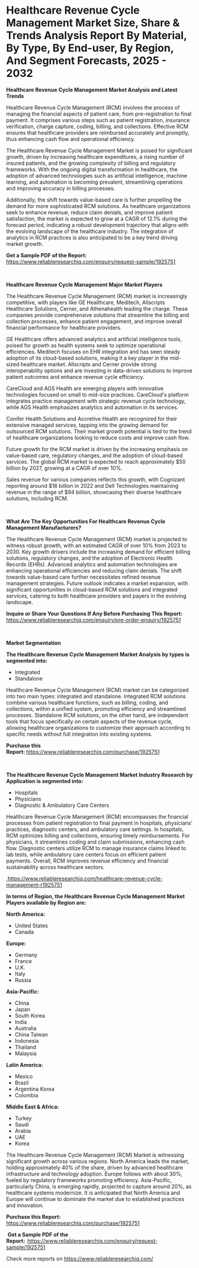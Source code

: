 <p><h1>Healthcare Revenue Cycle Management Market Size, Share & Trends Analysis Report By Material, By Type, By End-user, By Region, And Segment Forecasts, 2025 - 2032</h1></p><p><strong>Healthcare Revenue Cycle Management Market Analysis and Latest Trends</strong></p>
<p><p>Healthcare Revenue Cycle Management (RCM) involves the process of managing the financial aspects of patient care, from pre-registration to final payment. It comprises various steps such as patient registration, insurance verification, charge capture, coding, billing, and collections. Effective RCM ensures that healthcare providers are reimbursed accurately and promptly, thus enhancing cash flow and operational efficiency.</p><p>The Healthcare Revenue Cycle Management Market is poised for significant growth, driven by increasing healthcare expenditures, a rising number of insured patients, and the growing complexity of billing and regulatory frameworks. With the ongoing digital transformation in healthcare, the adoption of advanced technologies such as artificial intelligence, machine learning, and automation is becoming prevalent, streamlining operations and improving accuracy in billing processes.</p><p>Additionally, the shift towards value-based care is further propelling the demand for more sophisticated RCM solutions. As healthcare organizations seek to enhance revenue, reduce claim denials, and improve patient satisfaction, the market is expected to grow at a CAGR of 12.1% during the forecast period, indicating a robust development trajectory that aligns with the evolving landscape of the healthcare industry. The integration of analytics in RCM practices is also anticipated to be a key trend driving market growth.</p></p>
<p><strong>Get a Sample PDF of the Report:&nbsp;</strong> <a href="https://www.reliableresearchiq.com/enquiry/request-sample/1925751?utm_campaign=2186&utm_medium=2&utm_source=Github&utm_content=ia&utm_term=03032025&utm_id=healthcare-revenue-cycle-management">https://www.reliableresearchiq.com/enquiry/request-sample/1925751</a></p>
<p>&nbsp;</p>
<p><strong>Healthcare Revenue Cycle Management Major Market Players</strong></p>
<p><p>The Healthcare Revenue Cycle Management (RCM) market is increasingly competitive, with players like GE Healthcare, Meditech, Allscripts Healthcare Solutions, Cerner, and Athenahealth leading the charge. These companies provide comprehensive solutions that streamline the billing and collection processes, enhance patient engagement, and improve overall financial performance for healthcare providers.</p><p>GE Healthcare offers advanced analytics and artificial intelligence tools, poised for growth as health systems seek to optimize operational efficiencies. Meditech focuses on EHR integration and has seen steady adoption of its cloud-based solutions, making it a key player in the mid-sized healthcare market. Allscripts and Cerner provide strong interoperability options and are investing in data-driven solutions to improve patient outcomes and enhance revenue cycle efficiency.</p><p>CareCloud and AGS Health are emerging players with innovative technologies focused on small to mid-size practices. CareCloud's platform integrates practice management with strategic revenue cycle technology, while AGS Health emphasizes analytics and automation in its services.</p><p>Conifer Health Solutions and Accretive Health are recognized for their extensive managed services, tapping into the growing demand for outsourced RCM solutions. Their market growth potential is tied to the trend of healthcare organizations looking to reduce costs and improve cash flow.</p><p>Future growth for the RCM market is driven by the increasing emphasis on value-based care, regulatory changes, and the adoption of cloud-based services. The global RCM market is expected to reach approximately $50 billion by 2027, growing at a CAGR of over 10%.</p><p>Sales revenue for various companies reflects this growth, with Cognizant reporting around $16 billion in 2022 and Dell Technologies maintaining revenue in the range of $94 billion, showcasing their diverse healthcare solutions, including RCM.</p></p>
<p>&nbsp;</p>
<p><strong>What Are The Key Opportunities For Healthcare Revenue Cycle Management Manufacturers?</strong></p>
<p><p>The Healthcare Revenue Cycle Management (RCM) market is projected to witness robust growth, with an estimated CAGR of over 10% from 2023 to 2030. Key growth drivers include the increasing demand for efficient billing solutions, regulatory changes, and the adoption of Electronic Health Records (EHRs). Advanced analytics and automation technologies are enhancing operational efficiencies and reducing claim denials. The shift towards value-based care further necessitates refined revenue management strategies. Future outlook indicates a market expansion, with significant opportunities in cloud-based RCM solutions and integrated services, catering to both healthcare providers and payers in the evolving landscape.</p></p>
<p><strong>Inquire or Share Your Questions If Any Before Purchasing This Report:</strong> <a href="https://www.reliableresearchiq.com/enquiry/pre-order-enquiry/1925751?utm_campaign=2186&utm_medium=2&utm_source=Github&utm_content=ia&utm_term=03032025&utm_id=healthcare-revenue-cycle-management">https://www.reliableresearchiq.com/enquiry/pre-order-enquiry/1925751</a></p>
<p>&nbsp;</p>
<p><strong>Market Segmentation</strong></p>
<p><strong>The Healthcare Revenue Cycle Management Market Analysis by types is segmented into:</strong></p>
<p><ul><li>Integrated</li><li>Standalone</li></ul></p>
<p><p>Healthcare Revenue Cycle Management (RCM) market can be categorized into two main types: integrated and standalone. Integrated RCM solutions combine various healthcare functions, such as billing, coding, and collections, within a unified system, promoting efficiency and streamlined processes. Standalone RCM solutions, on the other hand, are independent tools that focus specifically on certain aspects of the revenue cycle, allowing healthcare organizations to customize their approach according to specific needs without full integration into existing systems.</p></p>
<p><strong>Purchase this Report:&nbsp;</strong><a href="https://www.reliableresearchiq.com/purchase/1925751?utm_campaign=2186&utm_medium=2&utm_source=Github&utm_content=ia&utm_term=03032025&utm_id=healthcare-revenue-cycle-management">https://www.reliableresearchiq.com/purchase/1925751</a></p>
<p>&nbsp;</p>
<p><strong>The Healthcare Revenue Cycle Management Market Industry Research by Application is segmented into:</strong></p>
<p><ul><li>Hospitals</li><li>Physicians</li><li>Diagnostic & Ambulatory Care Centers</li></ul></p>
<p><p>Healthcare Revenue Cycle Management (RCM) encompasses the financial processes from patient registration to final payment in hospitals, physicians' practices, diagnostic centers, and ambulatory care settings. In hospitals, RCM optimizes billing and collections, ensuring timely reimbursements. For physicians, it streamlines coding and claim submissions, enhancing cash flow. Diagnostic centers utilize RCM to manage insurance claims linked to lab tests, while ambulatory care centers focus on efficient patient payments. Overall, RCM improves revenue efficiency and financial sustainability across healthcare sectors.</p></p>
<p><a href="https://www.reliableresearchiq.com/healthcare-revenue-cycle-management-r1925751?utm_campaign=2186&utm_medium=2&utm_source=Github&utm_content=ia&utm_term=03032025&utm_id=healthcare-revenue-cycle-management">&nbsp;https://www.reliableresearchiq.com/healthcare-revenue-cycle-management-r1925751</a></p>
<p><strong>In terms of Region, the Healthcare Revenue Cycle Management Market Players available by Region are:</strong></p>
<p>
    <p> <strong> North America: </strong>
        <ul>
            <li>United States</li>
            <li>Canada</li>
        </ul>
        </p> 
    <p> <strong> Europe: </strong>
        <ul>
            <li>Germany</li>
            <li>France</li>
            <li>U.K.</li>
            <li>Italy</li>
            <li>Russia</li>
        </ul>
        </p> 
    <p> <strong> Asia-Pacific: </strong>
        <ul>
            <li>China</li>
            <li>Japan</li>
            <li>South Korea</li>
            <li>India</li>
            <li>Australia</li>
            <li>China Taiwan</li>
            <li>Indonesia</li>
            <li>Thailand</li>
            <li>Malaysia</li>
        </ul>
        </p> 
    <p> <strong> Latin America: </strong>
        <ul>
            <li>Mexico</li>
            <li>Brazil</li>
            <li>Argentina Korea</li>
            <li>Colombia</li>
        </ul>
        </p> 
    <p> <strong> Middle East & Africa: </strong>
        <ul>
            <li>Turkey</li>
            <li>Saudi</li>
            <li>Arabia</li>
            <li>UAE</li>
            <li>Korea</li>
        </ul>
    </p>
    </p>
<p><p>The Healthcare Revenue Cycle Management (RCM) Market is witnessing significant growth across various regions. North America leads the market, holding approximately 40% of the share, driven by advanced healthcare infrastructure and technology adoption. Europe follows with about 30%, fueled by regulatory frameworks promoting efficiency. Asia-Pacific, particularly China, is emerging rapidly, projected to capture around 20%, as healthcare systems modernize. It is anticipated that North America and Europe will continue to dominate the market due to established practices and innovation.</p></p>
<p><strong>Purchase this Report: </strong><a href="https://www.reliableresearchiq.com/purchase/1925751?utm_campaign=2186&utm_medium=2&utm_source=Github&utm_content=ia&utm_term=03032025&utm_id=healthcare-revenue-cycle-management">https://www.reliableresearchiq.com/purchase/1925751</a></p>
<p>&nbsp;<strong>Get a Sample PDF of the Report:&nbsp;&nbsp;</strong><a href="https://www.reliableresearchiq.com/enquiry/request-sample/1925751?utm_campaign=2186&utm_medium=2&utm_source=Github&utm_content=ia&utm_term=03032025&utm_id=healthcare-revenue-cycle-management">https://www.reliableresearchiq.com/enquiry/request-sample/1925751</a></p>
<p><strong></strong></p>
<p>Check more reports on <a href="https://www.reliableresearchiq.com/?utm_campaign=2186&utm_medium=2&utm_source=Github&utm_content=ia&utm_term=03032025&utm_id=healthcare-revenue-cycle-management">https://www.reliableresearchiq.com/</a></p>